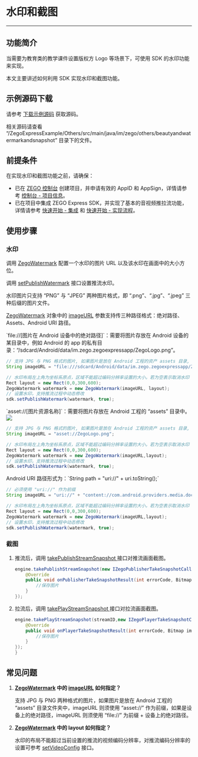 # 水印和截图

- - -

## 功能简介

当需要为教育类的教学课件设置版权方 Logo 等场景下，可使用 SDK 的水印功能来实现。

本文主要讲述如何利用 SDK 实现水印和截图功能。

## 示例源码下载

请参考 [下载示例源码](https://doc-zh.zego.im/article/13396) 获取源码。

相关源码请查看 “/ZegoExpressExample/Others/src/main/java/im/zego/others/beautyandwatermarkandsnapshot” 目录下的文件。

## 前提条件

在实现水印和截图功能之前，请确保：

- 已在 [ZEGO 控制台](https://console.zego.im) 创建项目，并申请有效的 AppID 和 AppSign，详情请参考 [控制台 - 项目信息](/console/project-info)。
- 已在项目中集成 ZEGO Express SDK，并实现了基本的音视频推拉流功能，详情请参考 [快速开始 - 集成](https://doc-zh.zego.im/article/13394) 和 [快速开始 - 实现流程](https://doc-zh.zego.im/article/13395)。


## 使用步骤

### 水印

调用 [ZegoWatermark](https://doc-zh.zego.im/article/api?doc=Express_Video_SDK_API~java_android~class~ZegoWatermark) 配置一个水印的图片 URL 以及该水印在画面中的大小方位。

调用 [setPublishWatermark](https://doc-zh.zego.im/article/api?doc=Express_Video_SDK_API~java_android~class~ZegoExpressEngine#set-publish-watermark) 接口设置推流水印。

<Warning title="注意">

水印图片只支持 “PNG” 与 “JPEG” 两种图片格式，即 “.png”、“.jpg”、“.jpeg” 三种后缀的图片文件。
</Warning>

[ZegoWatermark](https://doc-zh.zego.im/article/api?doc=Express_Video_SDK_API~java_android~class~ZegoWatermark) 对象中的 [imageURL](https://doc-zh.zego.im/article/api?doc=Express_Video_SDK_API~java_android~class~ZegoWatermark#image-url) 参数支持传三种路径格式：绝对路径、Assets、Android URI 路径。

<Accordion title="绝对路径" defaultOpen="false">
`file://[图片在 Android 设备中的绝对路径]`：需要将图片存放在 Android 设备的某目录中，例如 Android 的 app 的私有目录：“/sdcard/Android/data/im.zego.zegoexpressapp/ZegoLogo.png”。

```java
// 支持 JPG 与 PNG 格式的图片, 如果图片是放在 Android 工程的资产 assets 目录, imageURL 则须使用 "asset://" 作为前缀, 如果是设备上的绝对路径, imageURL 则须使用 "file://" 为前缀 + 设备上的绝对路径
String imageURL = "file:///sdcard/Android/data/im.zego.zegoexpressapp/ZegoLogo.png";

// 水印布局左上角为坐标系原点，区域不能超过编码分辨率设置的大小。若为空表示取消水印
Rect layout = new Rect(0,0,300,600);
ZegoWatermark watermark = new ZegoWatermark(imageURL, layout);
// 设置水印，支持推流过程中动态修改
sdk.setPublishWatermark(watermark, true);
```
</Accordion>


<Accordion title="Assets" defaultOpen="false">
`asset://[图片资源名称]`：需要将图片存放在 Android 工程的 “assets” 目录中。

<Frame width="512" height="auto" caption=""><img src="https://doc-media.zego.im/sdk-doc/Pics/Android/ExpressSDK/WaterMark/android_asset.png" /></Frame>

```java
// 支持 JPG 与 PNG 格式的图片, 如果图片是放在 Android 工程的资产 assets 目录, imageURL 则须使用 "asset://" 作为前缀, 如果是设备上的绝对路径, imageURL 则须使用 "file://" 为前缀 + 设备上的绝对路径
String imageURL = "asset://ZegoLogo.png";

// 水印布局左上角为坐标系原点，区域不能超过编码分辨率设置的大小。若为空表示取消水印
Rect layout = new Rect(0,0,300,600);
ZegoWatermark watermark = new ZegoWatermark(imageURL,layout);
// 设置水印，支持推流过程中动态修改
sdk.setPublishWatermark(watermark, true);
```
</Accordion>

<Accordion title="Android URI 路径" defaultOpen="false">
Android URI 路径形式为：`String path = "uri://" + uri.toString();`

```java
// 必须使用 "uri://" 作为前缀
String imageURL = "uri://" + "content://com.android.providers.media.documents/document/image%3A1353";

// 水印布局左上角为坐标系原点，区域不能超过编码分辨率设置的大小。若为空表示取消水印
Rect layout = new Rect(0,0,300,600);
ZegoWatermark watermark = new ZegoWatermark(imageURL,layout);
// 设置水印，支持推流过程中动态修改
sdk.setPublishWatermark(watermark, true);
```
</Accordion>


### 截图

1. 推流后，调用 [takePublishStreamSnapshot ](https://doc-zh.zego.im/article/api?doc=Express_Video_SDK_API~java_android~class~ZegoExpressEngine#take-publish-stream-snapshot) 接口对推流画面截图。

    ```java
    engine.takePublishStreamSnapshot(new IZegoPublisherTakeSnapshotCallback() {
        @Override
        public void onPublisherTakeSnapshotResult(int errorCode, Bitmap image) {
            //保存图片
        }
    });
    ```

2. 拉流后，调用 [takePlayStreamSnapshot ](https://doc-zh.zego.im/article/api?doc=Express_Video_SDK_API~java_android~class~ZegoExpressEngine#take-play-stream-snapshot) 接口对拉流画面截图。

    ```java
    engine.takePlayStreamSnapshot(streamID,new IZegoPlayerTakeSnapshotCallback() {
        @Override
        public void onPlayerTakeSnapshotResult(int errorCode, Bitmap image) {
            //保存图片
        }
    });
    }
    ```

## 常见问题

1. **[ZegoWatermark](https://doc-zh.zego.im/article/api?doc=Express_Video_SDK_API~java_android~class~ZegoWatermark) 中的 [imageURL](https://doc-zh.zego.im/article/api?doc=Express_Video_SDK_API~java_android~class~ZegoWatermark#image-url) 如何指定？**

    支持 JPG 与 PNG 两种格式的图片，如果图片是放在 Android 工程的 “assets” 目录文件夹中，imageURL 则须使用 “asset://” 作为前缀，如果是设备上的绝对路径，imageURL 则须使用 “file://” 为前缀 + 设备上的绝对路径。

2. **[ZegoWatermark](https://doc-zh.zego.im/article/api?doc=Express_Video_SDK_API~java_android~class~ZegoWatermark) 中的 layout 如何指定？**

    水印的布局不能超过当前设置的推流的视频编码分辨率，对推流编码分辨率的设置可参考 [setVideoConfig](https://doc-zh.zego.im/article/api?doc=Express_Video_SDK_API~java_android~class~ZegoMixerOutput#set-video-config) 接口。

<Content />

